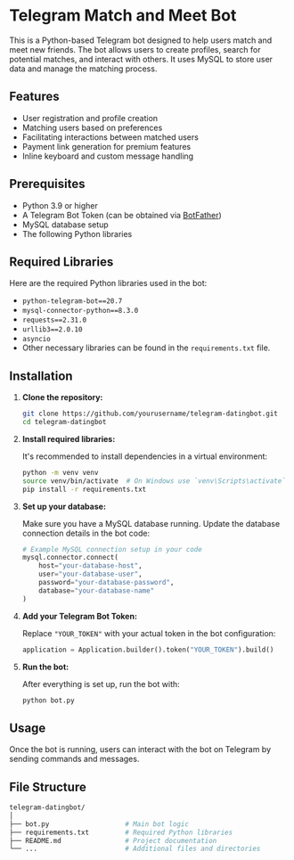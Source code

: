 # Telegram Match and Meet Bot

This is a Python-based Telegram bot designed to help users match and meet new friends. The bot allows users to create profiles, search for potential matches, and interact with others. It uses MySQL to store user data and manage the matching process.

## Features
- User registration and profile creation
- Matching users based on preferences
- Facilitating interactions between matched users
- Payment link generation for premium features
- Inline keyboard and custom message handling

## Prerequisites
- Python 3.9 or higher
- A Telegram Bot Token (can be obtained via [BotFather](https://core.telegram.org/bots#botfather))
- MySQL database setup
- The following Python libraries

## Required Libraries
Here are the required Python libraries used in the bot:

- `python-telegram-bot==20.7`
- `mysql-connector-python==8.3.0`
- `requests==2.31.0`
- `urllib3==2.0.10`
- `asyncio`
- Other necessary libraries can be found in the `requirements.txt` file.

## Installation

1. **Clone the repository:**

    ```bash
    git clone https://github.com/yourusername/telegram-datingbot.git
    cd telegram-datingbot
    ```

2. **Install required libraries:**

    It's recommended to install dependencies in a virtual environment:

    ```bash
    python -m venv venv
    source venv/bin/activate  # On Windows use `venv\Scripts\activate`
    pip install -r requirements.txt
    ```

3. **Set up your database:**

    Make sure you have a MySQL database running. Update the database connection details in the bot code:

    ```python
    # Example MySQL connection setup in your code
    mysql.connector.connect(
        host="your-database-host",
        user="your-database-user",
        password="your-database-password",
        database="your-database-name"
    )
    ```

4. **Add your Telegram Bot Token:**

    Replace `"YOUR_TOKEN"` with your actual token in the bot configuration:

    ```python
    application = Application.builder().token("YOUR_TOKEN").build()
    ```

5. **Run the bot:**

    After everything is set up, run the bot with:

    ```bash
    python bot.py
    ```

## Usage
Once the bot is running, users can interact with the bot on Telegram by sending commands and messages.

## File Structure
```bash
telegram-datingbot/
│
├── bot.py                   # Main bot logic
├── requirements.txt         # Required Python libraries
├── README.md                # Project documentation
└── ...                      # Additional files and directories
